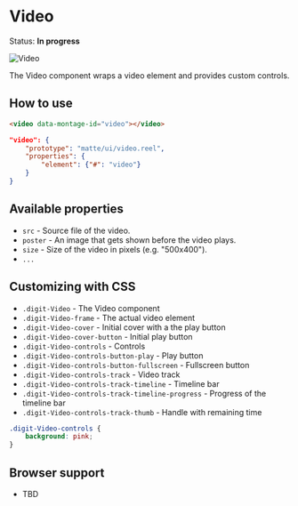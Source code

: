 # Video

Status: __In progress__

![Video](https://raw.github.com/montagejs/digit/master/video.reel/screenshot.png)

The Video component wraps a video element and provides custom controls.

## How to use

```html
<video data-montage-id="video"></video>
```

```json
"video": {
    "prototype": "matte/ui/video.reel",
    "properties": {
        "element": {"#": "video"}
    }
}
```


## Available properties

* `src` - Source file of the video.
* `poster` - An image that gets shown before the video plays.
* `size` - Size of the video in pixels (e.g. "500x400").
* `...`



## Customizing with CSS

* `.digit-Video` - The Video component
* `.digit-Video-frame` - The actual video element
* `.digit-Video-cover` - Initial cover with a the play button
* `.digit-Video-cover-button` - Initial play button
* `.digit-Video-controls` - Controls
* `.digit-Video-controls-button-play` - Play button
* `.digit-Video-controls-button-fullscreen` - Fullscreen button
* `.digit-Video-controls-track` - Video track
* `.digit-Video-controls-track-timeline` - Timeline bar
* `.digit-Video-controls-track-timeline-progress` - Progress of the timeline bar
* `.digit-Video-controls-track-thumb` - Handle with remaining time


```css
.digit-Video-controls {
    background: pink;
}
```



## Browser support

* TBD
